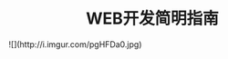

#  
#  
#  
# 
# 
<h1 style="text-align:center;">WEB开发简明指南</h1>
![](http://i.imgur.com/pgHFDa0.jpg)


